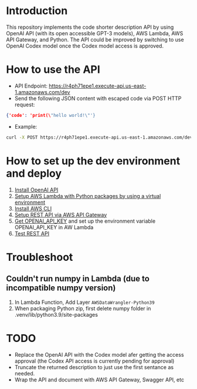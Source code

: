 # Introduction
This repository implements the code shorter description API by using OpenAI API (with its open accessible GPT-3 models), AWS Lambda, AWS API Gateway, and Python. The API could be improved by switching to use OpenAI Codex model once the Codex model access is approved.

# How to use the API
* API Endpoint: https://r4ph71epe1.execute-api.us-east-1.amazonaws.com/dev
* Send the following JSON content with escaped code via POST HTTP request:
```json
{'code': 'print(\"hello world!\"'}
```
* Example:
```bash
curl -X POST https://r4ph71epe1.execute-api.us-east-1.amazonaws.com/dev -H 'Content-Type: application/json' -d '{"code": "class Log:\n    def __init__(self, path):\n        dirname = os.path.dirname(path)\n        os.makedirs(dirname, exist_ok=True)\n        f = open(path, \"a+\")\n\n        # Check that the file is newline-terminated\n        size = os.path.getsize(path)\n        if size > 0:\n            f.seek(size - 1)\n            end = f.read(1)\n            if end != \"\\n\":\n                f.write(\"\\n\")\n        self.f = f\n        self.path = path\n\n    def log(self, event):\n        event[\"_event_id\"] = str(uuid.uuid4())\n        json.dump(event, self.f)\n        self.f.write(\"\\n\")\n\n    def state(self):\n        state = {\"complete\": set(), \"last\": None}\n        for line in open(self.path):\n            event = json.loads(line)\n            if event[\"type\"] == \"submit\" and event[\"success\"]:\n                state[\"complete\"].add(event[\"id\"])\n                state[\"last\"] = event\n        return state\n\n\"\"\"\n"}'
```

# How to set up the dev environment and deploy
1. [Install OpenAI API](https://beta.openai.com/docs/api-reference/introduction)
2. [Setup AWS Lambda with Python packages by using a virtual environment](https://docs.aws.amazon.com/lambda/latest/dg/python-package.html)
3. [Install AWS CLI](https://docs.aws.amazon.com/cli/latest/userguide/getting-started-install.html)
4. [Setup REST API via AWS API Gateway](https://docs.aws.amazon.com/lambda/latest/dg/services-apigateway-tutorial.html)
5. [Get OPENAI_API_KEY](https://beta.openai.com/account/api-keys) and set up the environment variable OPENAI_API_KEY in AW Lambda 
6. [Test REST API](https://stackoverflow.com/questions/39655048/missing-authentication-token-while-accessing-api-gateway)

# Troubleshoot 
## Couldn't run numpy in Lambda (due to incompatible numpy version)
1. In Lambda Function, Add Layer `AWSDataWrangler-Python39` 
2. When packaging Python zip, first delete numpy folder in .venv/lib/python3.9/site-packages

# TODO
* Replace the OpenAI API with the Codex model afer getting the access approval (the Codex API access is currently pending for approval)
* Truncate the returned description to just use the first sentance as needed.
* Wrap the API and document with AWS API Gateway, Swagger API, etc